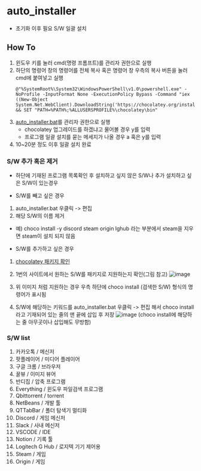 # auto_installer
- 초기화 이후 필요 S/W 일괄 설치

## How To

1. 윈도우 키를 눌러 cmd(명령 프롬프트)를 관리자 권한으로 실행
2. 하단의 명령어 창의 명령어를 전체 복사 혹은 명령어 창 우측의 복사 버튼을 눌러 cmd에 붙여넣고 실행
    ```
    @"%SystemRoot%\System32\WindowsPowerShell\v1.0\powershell.exe" -NoProfile -InputFormat None -ExecutionPolicy Bypass -Command "iex ((New-Object System.Net.WebClient).DownloadString('https://chocolatey.org/install.ps1'))" && SET "PATH=%PATH%;%ALLUSERSPROFILE%\chocolatey\bin"
    ```
3. [auto_installer.bat](batch_file/auto_installer.bat)를 관리자 권한으로 실행
    - chocolatey 업그레이드를 하겠냐고 물어볼 경우 y를 입력
    - 프로그램 일괄 설치를 묻는 메세지가 나올 경우 a 혹은 y를 입력
4. 10~20분 정도 이후 일괄 설치 완료

### S/W 추가 혹은 제거
- 하단에 기재된 프로그램 목록확인 후 설치하고 싶지 않은 S/W나 추가 설치하고 싶은 S/W이 있는경우

- S/W를 빼고 싶은 경우
1. auto_installer.bat 우클릭 -> 편집 
2. 해당 S/W의 이름 제거
- 예) choco install -y discord steam origin lghub 라는 부분에서 steam을 지우면 steam이 설치 되지 않음

- S/W를 추가하고 싶은 경우
1. [chocolatey 패키지 확인](https://community.chocolatey.org/packages)
2. 1번의 사이트에서 원하는 S/W를 패키지로 지원하는지 확인(그림 참고)
    ![image](https://user-images.githubusercontent.com/87172228/221395134-1040fe72-37e2-453f-8f7e-a0cbfee11289.png)

3. 위 이미지 처럼 지원하는 경우 우측 하단에 choco install (검색한 S/W) 형식의 명령어가 표시됨
4. S/W에 해당하는 키워드를 auto_installer.bat 우클릭 -> 편집 해서 choco install라고 기재되어 있는 줄의 맨 끝에 삽입 후 저장
    ![image](https://user-images.githubusercontent.com/87172228/221395235-24a35e69-8f05-4a16-a224-9ea424b638c8.png)
    (choco install에 해당하는 줄 아무곳이나 삽입해도 무방함)


### S/W list
1. 카카오톡 / 메신저
2. 팟플레이어 / 미디어 플레이어
3. 구글 크롬 / 브라우저
4. 꿀뷰 / 이미지 뷰어
5. 반디집 / 압축 프로그램
6. Everything / 윈도우 파일검색 프로그램
7. Qbittorrent / torrent
8. NetBeans / 개발 툴
9. QTTabBar / 폴더 탐색기 멀티화
10. Discord / 게임 메신저
11. Slack / 사내 메신저
12. VSCODE / IDE
13. Notion / 기록 툴
14. Logitech G Hub / 로지텍 기기 제어용
15. Steam / 게임
16. Origin / 게임

